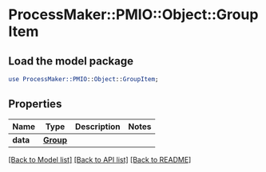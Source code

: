 # ProcessMaker::PMIO::Object::GroupItem

## Load the model package
```perl
use ProcessMaker::PMIO::Object::GroupItem;
```

## Properties
Name | Type | Description | Notes
------------ | ------------- | ------------- | -------------
**data** | [**Group**](Group.md) |  | 

[[Back to Model list]](../README.md#documentation-for-models) [[Back to API list]](../README.md#documentation-for-api-endpoints) [[Back to README]](../README.md)


